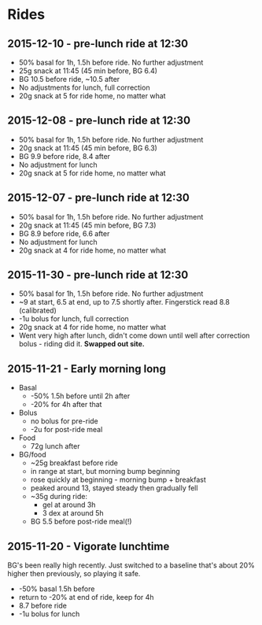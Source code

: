 # Rides

## 2015-12-10 - pre-lunch ride at 12:30

- 50% basal for 1h, 1.5h before ride. No further adjustment
- 25g snack at 11:45 (45 min before, BG 6.4)
- BG 10.5 before ride, ~10.5 after
- No adjustments for lunch, full correction
- 20g snack at 5 for ride home, no matter what

## 2015-12-08 - pre-lunch ride at 12:30

- 50% basal for 1h, 1.5h before ride. No further adjustment
- 20g snack at 11:45 (45 min before, BG 6.3)
- BG 9.9 before ride, 8.4 after
- No adjustment for lunch
- 20g snack at 5 for ride home, no matter what

## 2015-12-07 - pre-lunch ride at 12:30

- 50% basal for 1h, 1.5h before ride. No further adjustment
- 20g snack at 11:45 (45 min before, BG 7.3)
- BG 8.9 before ride, 6.6 after
- No adjustment for lunch
- 20g snack at 4 for ride home, no matter what

## 2015-11-30 - pre-lunch ride at 12:30

- 50% basal for 1h, 1.5h before ride. No further adjustment
- ~9 at start, 6.5 at end, up to 7.5 shortly after. Fingerstick read 8.8 (calibrated)
- -1u bolus for lunch, full correction
- 20g snack at 4 for ride home, no matter what
- Went very high after lunch, didn't come down until well after correction bolus - riding did it. **Swapped out site.**

## 2015-11-21 - Early morning long

- Basal
	- -50% 1.5h before until 2h after
	- -20% for 4h after that
- Bolus
	- no bolus for pre-ride
	- -2u for post-ride meal
- Food
	- 72g lunch after
- BG/food
	- ~25g breakfast before ride
	- in range at start, but morning bump beginning
	- rose quickly at beginning - morning bump + breakfast
	- peaked around 13, stayed steady then gradually fell
	- ~35g during ride:
		- gel at around 3h
		- 3 dex at around 5h
	- BG 5.5 before post-ride meal(!)

## 2015-11-20 - Vigorate lunchtime

BG's been really high recently. Just switched to a baseline that's about 20% higher then previously, so playing it safe.

- -50% basal 1.5h before
- return to -20% at end of ride, keep for 4h
- 8.7 before ride
- -1u bolus for lunch